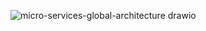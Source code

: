 ![micro-services-global-architecture drawio](https://github.com/HashemGhanim/NinetyPlusMobileApplication/assets/72875896/bf9679e3-7dbb-44a2-89c9-5fa2fdf91b79)
